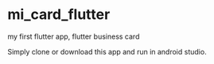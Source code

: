 # mi_card_flutter
my first flutter app, flutter business card

Simply clone or download this app and run in android studio.
